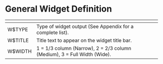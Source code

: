 # General Widget Definition

<PageHeader />

| <!----> | <!----> |
| --- | --- |
| W$TYPE<br> | Type of widget output (See Appendix for a complete list).<br> |
| W$TITLE<br> | Title text to appear on the widget title bar.<br> |
| W$WIDTH<br> | 1 = 1/3 column (Narrow), 2 = 2/3 column (Medium), 3 = Full Width (Wide).<br> |

<PageFooter />
